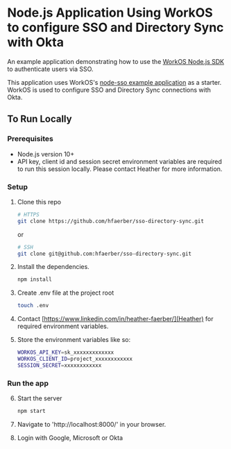 # Node.js Application Using WorkOS to configure SSO and Directory Sync with Okta 

An example application demonstrating how to use the [WorkOS Node.js SDK](https://github.com/workos/workos-node) to authenticate users via SSO.

This application uses WorkOS's [node-sso example application](https://github.com/workos/node-example-applications/tree/main/node-sso-example) as a starter.  WorkOS is used to configure SSO and Directory Sync connections with Okta. 

## To Run Locally

### Prerequisites

- Node.js version 10+
- API key, client id and session secret environment variables are required to run this session locally. Please contact Heather for more information.

### Setup

1. Clone this repo

    ```bash
    # HTTPS
    git clone https://github.com/hfaerber/sso-directory-sync.git
    ```

    or

    ```bash
    # SSH
    git clone git@github.com:hfaerber/sso-directory-sync.git
    ```

2. Install the dependencies.
    ```bash
    npm install
    ```

3. Create .env file at the project root
    ```bash
    touch .env
    ```

4. Contact [https://www.linkedin.com/in/heather-faerber/](Heather) for required environment variables.

5. Store the environment variables like so:

    ```bash
    WORKOS_API_KEY=sk_xxxxxxxxxxxxx
    WORKOS_CLIENT_ID=project_xxxxxxxxxxxx
    SESSION_SECRET=xxxxxxxxxxxx
    ```

### Run the app

6. Start the server
    ```bash
    npm start
    ```

7. Navigate to 'http://localhost:8000/' in your browser.

8. Login with Google, Microsoft or Okta


